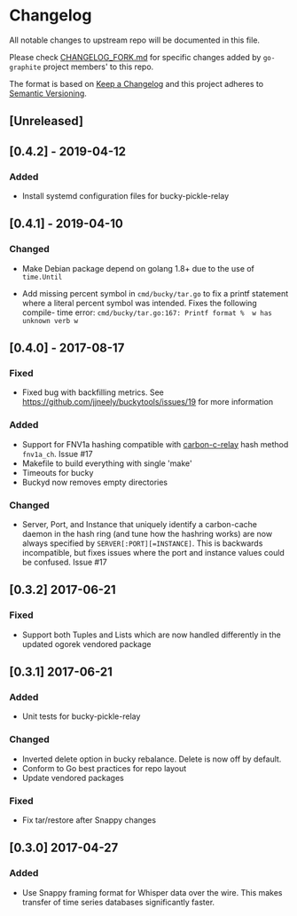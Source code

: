 # Changelog
All notable changes to upstream repo will be documented in this file.

Please check [CHANGELOG_FORK.md](CHANGELOG_FORK.md) for specific changes added by `go-graphite` project members' to this repo. 

The format is based on [Keep a Changelog](http://keepachangelog.com/en/1.0.0/)
and this project adheres to [Semantic Versioning](http://semver.org/spec/v2.0.0.html).

## [Unreleased]

## [0.4.2] - 2019-04-12
### Added

* Install systemd configuration files for bucky-pickle-relay

## [0.4.1] - 2019-04-10
### Changed

* Make Debian package depend on golang 1.8+ due to the use of `time.Until`

* Add missing percent symbol in `cmd/bucky/tar.go` to fix a printf statement
  where a literal percent symbol was intended. Fixes the following compile-
  time error: `cmd/bucky/tar.go:167: Printf format %  w has unknown verb w`

## [0.4.0] - 2017-08-17
### Fixed
* Fixed bug with backfilling metrics. See https://github.com/jjneely/buckytools/issues/19 for more information

### Added

* Support for FNV1a hashing compatible with [carbon-c-relay][1] hash method
  `fnv1a_ch`.  Issue #17
* Makefile to build everything with single 'make'
* Timeouts for bucky
* Buckyd now removes empty directories

### Changed

* Server, Port, and Instance that uniquely identify a carbon-cache daemon
  in the hash ring (and tune how the hashring works) are now always specified
  by `SERVER[:PORT][=INSTANCE]`.  This is backwards incompatible, but fixes
  issues where the port and instance values could be confused.  Issue #17

## [0.3.2] 2017-06-21

### Fixed

* Support both Tuples and Lists which are now handled differently in the
  updated ogorek vendored package

## [0.3.1] 2017-06-21

### Added

* Unit tests for bucky-pickle-relay

### Changed

* Inverted delete option in bucky rebalance.  Delete is now off by default.
* Conform to Go best practices for repo layout
* Update vendored packages

### Fixed

* Fix tar/restore after Snappy changes

## [0.3.0] 2017-04-27

### Added

* Use Snappy framing format for Whisper data over the wire.  This makes
  transfer of time series databases significantly faster.

[1]: https://github.com/grobian/carbon-c-relay
